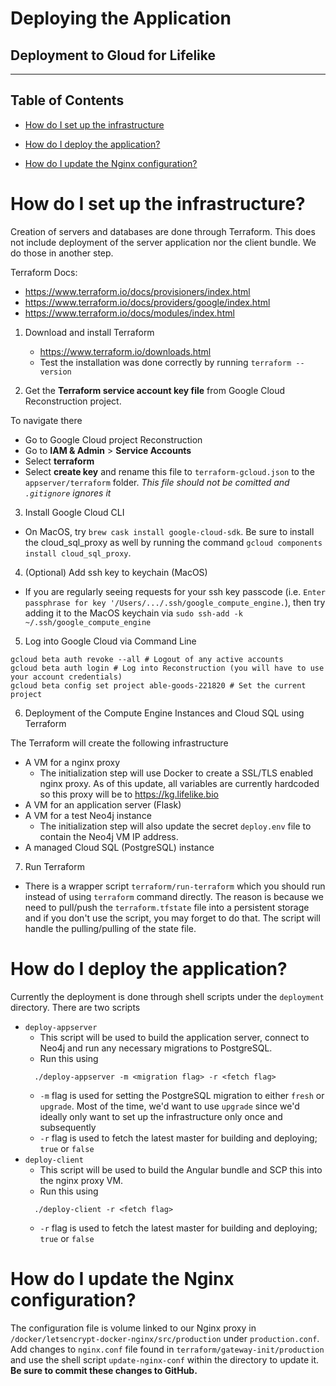 # Deploying the Application

## Deployment to Gloud for Lifelike
---

## Table of Contents
- [How do I set up the infrastructure](#how-do-i-set-up-the-infrastructure)

- [How do I deploy the application?](#how-do-i-deploy-the-application)

- [How do I update the Nginx configuration?](#how-do-i-update-the-nginx-configuration)

# How do I set up the infrastructure?

Creation of servers and databases are done through Terraform. This does not include deployment of the server application nor the client bundle. We do those in another step.

Terraform Docs:
- https://www.terraform.io/docs/provisioners/index.html
- https://www.terraform.io/docs/providers/google/index.html
- https://www.terraform.io/docs/modules/index.html

1. Download and install Terraform
   - https://www.terraform.io/downloads.html
   - Test the installation was done correctly by running `terraform --version`

2. Get the **Terraform service account key file** from Google Cloud Reconstruction project.

To navigate there
- Go to Google Cloud project Reconstruction
- Go to **IAM & Admin** > **Service Accounts**
- Select **terraform**
- Select **create key** and rename this file to `terraform-gcloud.json` to the `appserver/terraform` folder.
*This file should not be comitted and `.gitignore` ignores it*

3. Install Google Cloud CLI
- On MacOS, try `brew cask install google-cloud-sdk`. Be sure to install the cloud_sql_proxy as well by running the command `gcloud components install cloud_sql_proxy`.

4. (Optional) Add ssh key to keychain (MacOS)
- If you are regularly seeing requests for your ssh key passcode (i.e. `Enter passphrase for key '/Users/.../.ssh/google_compute_engine.`), then try adding it to the MacOS keychain via `sudo ssh-add -k ~/.ssh/google_compute_engine`

5. Log into Google Cloud via Command Line
```
gcloud beta auth revoke --all # Logout of any active accounts
gcloud beta auth login # Log into Reconstruction (you will have to use your account credentials)
gcloud beta config set project able-goods-221820 # Set the current project
```

6. Deployment of the Compute Engine Instances and Cloud SQL using Terraform

The Terraform will create the following infrastructure
- A VM for a nginx proxy
  - The initialization step will use Docker to create a SSL/TLS enabled nginx proxy. As of this update, all variables are currently hardcoded so this proxy will be to https://kg.lifelike.bio
- A VM for an application server (Flask)
- A VM for a test Neo4j instance
  - The initialization step will also update the secret `deploy.env` file to contain the Neo4j VM IP address.
- A managed Cloud SQL (PostgreSQL) instance

7. Run Terraform
-  There is a wrapper script `terraform/run-terraform` which you should run instead of using `terraform` command directly. The reason is because we need to pull/push the `terraform.tfstate` file into a persistent storage and if you don't use the script, you may forget to do that. The script will handle the pulling/pulling of the state file.

# How do I deploy the application?

Currently the deployment is done through shell scripts under the `deployment` directory. There are two scripts
- `deploy-appserver`
  - This script will be used to build the application server, connect to Neo4j and run any necessary migrations to PostgreSQL.
  - Run this using
  ```
    ./deploy-appserver -m <migration flag> -r <fetch flag>
  ```
  - `-m` flag is used for setting the PostgreSQL migration to either `fresh` or `upgrade`. Most of the time, we'd want to use `upgrade` since we'd ideally only want to set up the infrastructure only once and subsequently
  - `-r` flag is used to fetch the latest master for building and deploying; `true` or `false`
- `deploy-client`
  - This script will be used to build the Angular bundle and SCP this into the nginx proxy VM.
  - Run this using
  ```
    ./deploy-client -r <fetch flag>
  ```
  - `-r` flag is used to fetch the latest master for building and deploying; `true` or `false`

# How do I update the Nginx configuration?

The configuration file is volume linked to our Nginx proxy in `/docker/letsencrypt-docker-nginx/src/production` under `production.conf`. Add changes to `nginx.conf` file found in `terraform/gateway-init/production` and use the shell script `update-nginx-conf` within the directory to update it. **Be sure to commit these changes to GitHub.**